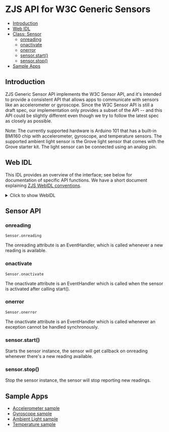 ZJS API for W3C Generic Sensors
==============================

* [Introduction](#introduction)
* [Web IDL](#web-idl)
* [Class: Sensor](#sensor-api)
  * [onreading](#onreading)
  * [onactivate](#onactivate)
  * [onerror](#onerror)
  * [sensor.start()](#sensorstart)
  * [sensor.stop()](#sensorstop)
* [Sample Apps](#sample-apps)

Introduction
------------
ZJS Generic Sensor API implements the W3C Sensor API, and it's intended to
provide a consistent API that allows apps to communicate with sensors like
an accelerometer or gyroscope. Since the W3C Sensor API is still a draft spec,
our implementation only provides a subset of the API -- and this API could be
slightly different even though we try to follow the latest spec as closely as
possible.

Note: The currently supported hardware is Arduino 101 that has a
built-in BMI160 chip with accelerometer, gyroscope, and temperature
sensors.  The supported ambient light sensor is the Grove light sensor
that comes with the Grove starter kit.  The light sensor can be
connected using an analog pin.

Web IDL
-------

This IDL provides an overview of the interface; see below for
documentation of specific API functions.  We have a short document
explaining [ZJS WebIDL conventions](Notes_on_WebIDL.md).

<details>
<summary>Click to show WebIDL</summary>
<pre>
interface Sensor {
    readonly attribute boolean activated;      // whether the sensor is activated or not
    readonly attribute boolean hasReading;     // whether the sensor has readings available
    readonly attribute double timestamp;       // timestamp of the latest reading in milliseconds
    attribute double frequency;                // sampling frequency in hertz
    void start();                              // starts the sensor
    void stop();                               // stops the sensor
    attribute sensor_ChangeCallback onreading; // callback handler for change events
    attribute ActivateCallback onactivate;     // callback handler for activate events
    attribute ErrorCallback onerror;           // callback handler for error events
};<p>
dictionary SensorOptions {
    double frequency;  // desired frequency, default is 20 if unset
};<p>interface SensorErrorEvent {
    attribute Error error;
};<p>callback sensor_ChangeCallback = void();
callback ActivateCallback = void();
callback ErrorCallback = void(SensorErrorEvent error);<p>[Constructor(optional AccelerometerOptions accelerometerOptions)]
interface Accelerometer : Sensor {
    readonly attribute double x;
    readonly attribute double y;
    readonly attribute double z;
};<p>dictionary AccelerometerOptions : SensorOptions  {
    string controller;       // controller name, default to "bmi160"
};<p>[Constructor(optional SensorOptions sensorOptions)]
interface GyroscopeSensor : Sensor {
    readonly attribute double x;
    readonly attribute double y;
    readonly attribute double z;
};<p>dictionary GyroscopeOptions : SensorOptions  {
    string controller;  // controller name, default to "bmi160"
};<p>[Constructor(optional SensorOptions sensorOptions)]
interface AmbientLightSensor : Sensor {
    readonly attribute unsigned long pin;
    readonly attribute double illuminance;
};<p>dictionary AmbientLightSensorOptions : SensorOptions  {
    string controller;  // controller name, default to "ADC_0"
    unsigned long pin;  // analog pin where the light is connected
};<p>[Constructor(optional SensorOptions sensorOptions)]
interface TemperatureSensor : Sensor {
    readonly attribute double celsius;
};<p>dictionary TemperatureSensorOptions : SensorOptions  {
    string controller;  // controller name, default to "bmi160"
};</pre></details>

Sensor API
----------

### onreading
`Sensor.onreading`

The onreading attribute is an EventHandler, which is called whenever a new reading is available.

### onactivate
`Sensor.onactivate`

The onactivate attribute is an EventHandler which is called when the sensor is activated after calling start().

### onerror
`Sensor.onerror`

The onactivate attribute is an EventHandler which is called whenever an exception cannot be handled synchronously.

### sensor.start()

Starts the sensor instance, the sensor will get callback on onreading whenever there's a new reading available.

### sensor.stop()

Stop the sensor instance, the sensor will stop reporting new readings.

Sample Apps
-----------
* [Accelerometer sample](../samples/BMI160Accelerometer.js)
* [Gyroscope sample](../samples/BMI160Gyroscope.js)
* [Ambient Light sample](../samples/AmbientLight.js)
* [Temperature sample](../samples/BMI160Temperature.js)
